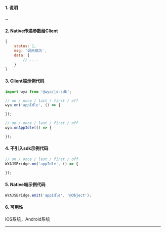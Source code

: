 #### 1. 说明

~

#### 2. Native传递参数给Client

```javascript
{
	status: 1,
	msg: '调用成功',
	data: {
		// ....
	}
}
```

#### 3. Client端示例代码

```javascript
import wya from '@wya/js-sdk';

// on / once / last / first / off
wya.on('appIdle', () => {

});

// on / once / last / first / off
wya.onAppIdle(() => {

});
```

#### 4. 不引入sdk示例代码

```javascript
// on / once / last / first / off
WYAJSBridge.on('appIdle', () => {

});
```

#### 5. Native端示例代码

```javascript
WYAJSBridge.emit('appIdle', '@Object');
```

#### 6. 可用性

iOS系统，Android系统

---------

